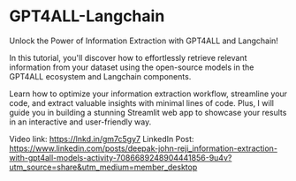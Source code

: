# GPT4ALL-Langchain
Unlock the Power of Information Extraction with GPT4ALL and Langchain!

In this tutorial, you'll discover how to effortlessly retrieve relevant information from your dataset using the open-source models in the GPT4ALL ecosystem and Langchain components.

Learn how to optimize your information extraction workflow, streamline your code, and extract valuable insights with minimal lines of code. Plus, I will guide you in building a stunning Streamlit web app to showcase your results in an interactive and user-friendly way.

Video link: https://lnkd.in/gm7c5gy7
LinkedIn Post: https://www.linkedin.com/posts/deepak-john-reji_information-extraction-with-gpt4all-models-activity-7086689248904441856-9u4v?utm_source=share&utm_medium=member_desktop
